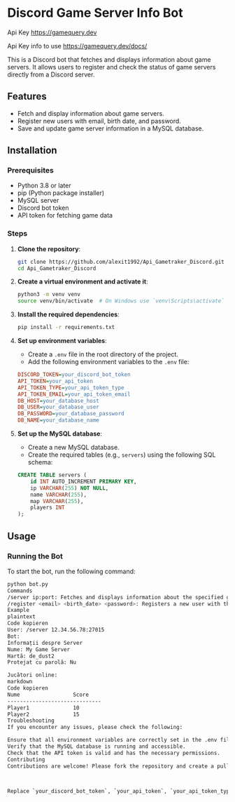 # Discord Game Server Info Bot

Api Key https://gamequery.dev

Api Key info to use https://gamequery.dev/docs/

This is a Discord bot that fetches and displays information about game servers. It allows users to register and check the status of game servers directly from a Discord server.

## Features
- Fetch and display information about game servers.
- Register new users with email, birth date, and password.
- Save and update game server information in a MySQL database.

## Installation

### Prerequisites
- Python 3.8 or later
- pip (Python package installer)
- MySQL server
- Discord bot token
- API token for fetching game data

### Steps

1. **Clone the repository**:
    ```bash
    git clone https://github.com/alexit1992/Api_Gametraker_Discord.git
    cd Api_Gametraker_Discord
    ```

2. **Create a virtual environment and activate it**:
    ```bash
    python3 -m venv venv
    source venv/bin/activate  # On Windows use `venv\Scripts\activate`
    ```

3. **Install the required dependencies**:
    ```bash
    pip install -r requirements.txt
    ```

4. **Set up environment variables**:
    - Create a `.env` file in the root directory of the project.
    - Add the following environment variables to the `.env` file:
    ```ini
    DISCORD_TOKEN=your_discord_bot_token
    API_TOKEN=your_api_token
    API_TOKEN_TYPE=your_api_token_type
    API_TOKEN_EMAIL=your_api_token_email
    DB_HOST=your_database_host
    DB_USER=your_database_user
    DB_PASSWORD=your_database_password
    DB_NAME=your_database_name
    ```

5. **Set up the MySQL database**:
    - Create a new MySQL database.
    - Create the required tables (e.g., `servers`) using the following SQL schema:
    ```sql
    CREATE TABLE servers (
        id INT AUTO_INCREMENT PRIMARY KEY,
        ip VARCHAR(255) NOT NULL,
        name VARCHAR(255),
        map VARCHAR(255),
        players INT
    );
    ```

## Usage

### Running the Bot

To start the bot, run the following command:
```bash
python bot.py
Commands
/server ip:port: Fetches and displays information about the specified game server.
/register <email> <birth_date> <password>: Registers a new user with the provided email, birth date, and password.
Example
plaintext
Code kopieren
User: /server 12.34.56.78:27015
Bot: 
Informații despre Server
Nume: My Game Server
Hartă: de_dust2
Protejat cu parolă: Nu

Jucători online:
markdown
Code kopieren
Nume                 Score
------------------------------
Player1              10
Player2              15
Troubleshooting
If you encounter any issues, please check the following:

Ensure that all environment variables are correctly set in the .env file.
Verify that the MySQL database is running and accessible.
Check that the API token is valid and has the necessary permissions.
Contributing
Contributions are welcome! Please fork the repository and create a pull request with your changes. For major changes, please open an issue first to discuss what you would like to change.



Replace `your_discord_bot_token`, `your_api_token`, `your_api_token_type`, `your_api_token_email`, `your_database_host`, `your_database_user`, `your_database_password`, and `your_database_name` with your actual credentials and configuration details.

